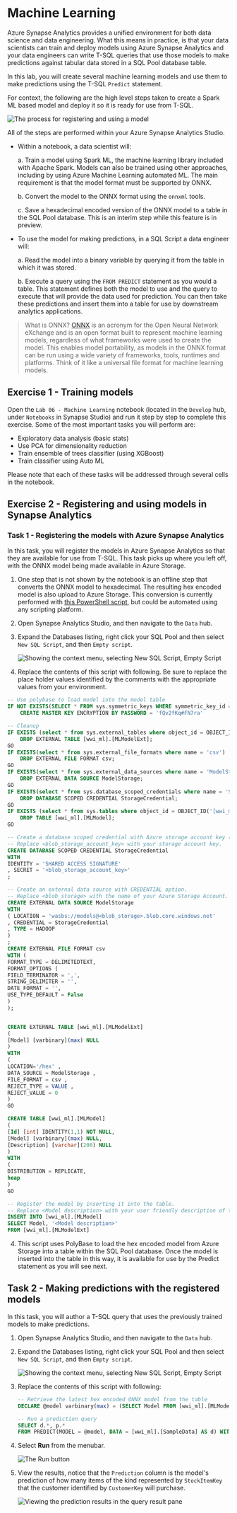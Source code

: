 # Machine Learning

Azure Synapse Analytics provides a unified environment for both data science and data engineering. What this means in practice, is that your data scientists can train and deploy models using Azure Synapse Analytics and your data engineers can write T-SQL queries that use those models to make predictions against tabular data stored in a SQL Pool database table.

In this lab, you will create several machine learning models and use them to make predictions using the T-SQL `Predict` statement.

For context, the following are the high level steps taken to create a Spark ML based model and deploy it so it is ready for use from T-SQL.

![The process for registering and using a model](media/lab06-machine-learning-process.png "Review model registration process")

All of the steps are performed within your Azure Synapse Analytics Studio.

- Within a notebook, a data scientist will:

  a. Train a model using Spark ML, the machine learning library included with Apache Spark. Models can also be trained using other approaches, including by using Azure Machine Learning automated ML. The main requirement is that the model format must be supported by ONNX.

  b. Convert the model to the ONNX format using the `onnxml` tools.

  c. Save a hexadecimal encoded version of the ONNX model to a table in the SQL Pool database. This is an interim step while this feature is in preview.

- To use the model for making predictions, in a SQL Script a data engineer will:

  a. Read the model into a binary variable by querying it from the table in which it was stored.

  b. Execute a query using the `FROM PREDICT` statement as you would a table. This statement defines both the model to use and the query to execute that will provide the data used for prediction. You can then take these predictions and insert them into a table for use by downstream analytics applications.

> What is ONNX? [ONNX](https://onnx.ai/) is an acronym for the Open Neural Network eXchange and is an open format built to represent machine learning models, regardless of what frameworks were used to create the model. This enables model portability, as models in the ONNX format can be run using a wide variety of frameworks, tools, runtimes and platforms. Think of it like a universal file format for machine learning models.

## Exercise 1 - Training models

Open the `Lab 06 - Machine Learning` notebook (located in the `Develop` hub, under `Notebooks` in Synapse Studio) and run it step by step to complete this exercise. Some of the most important tasks you will perform are:

- Exploratory data analysis (basic stats)
- Use PCA for dimensionality reduction
- Train ensemble of trees classifier (using XGBoost)
- Train classifier using Auto ML

Please note that each of these tasks will be addressed through several cells in the notebook.

## Exercise 2 - Registering and using models in Synapse Analytics

### Task 1 - Registering the models with Azure Synapse Analytics

In this task, you will register the models in Azure Synapse Analytics so that they are available for use from T-SQL. This task picks up where you left off, with the ONNX model being made available in Azure Storage. 

1.  One step that is not shown by the notebook is an offline step that converts the ONNX model to hexadecimal. The resulting hex encoded model is also upload to Azure Storage. This conversion is currently performed with [this PowerShell script](https://github.com/solliancenet/azure-synapse-analytics-workshop-400/raw/master/artifacts/day-03/lab-06-machine-learning/convert-to-hex.ps1), but could be automated using any scripting platform.

2. Open Synapse Analytics Studio, and then navigate to the `Data` hub.

3. Expand the Databases listing, right click your SQL Pool and then select `New SQL Script`, and then `Empty script`.

   ![Showing the context menu, selecting New SQL Script, Empty Script](media/lab06-new-sql-script.png "Create new script")

4. Replace the contents of this script with following. Be sure to replace the place holder values identified by the comments with the appropriate values from your environment.

``` sql
-- Use polybase to load model into the model table
IF NOT EXISTS(SELECT * FROM sys.symmetric_keys WHERE symmetric_key_id = 101)
    CREATE MASTER KEY ENCRYPTION BY PASSWORD = 'fQv2fKq#FN7ra'

-- Cleanup
IF EXISTS (select * from sys.external_tables where object_id = OBJECT_ID('[wwi_ml].[MLModelExt]'))
    DROP EXTERNAL TABLE [wwi_ml].[MLModelExt];
GO
IF EXISTS(select * from sys.external_file_formats where name = 'csv')
    DROP EXTERNAL FILE FORMAT csv;
GO
IF EXISTS(select * from sys.external_data_sources where name = 'ModelStorage')
    DROP EXTERNAL DATA SOURCE ModelStorage;
GO
IF EXISTS(select * from sys.database_scoped_credentials where name = 'StorageCredential')
    DROP DATABASE SCOPED CREDENTIAL StorageCredential;
GO
IF EXISTS (select * from sys.tables where object_id = OBJECT_ID('[wwi_ml].[MLModel]'))
    DROP TABLE [wwi_ml].[MLModel];
GO

-- Create a database scoped credential with Azure storage account key (not a Shared Access Signature) as the secret. 
-- Replace <blob_storage_account_key> with your storage account key.
CREATE DATABASE SCOPED CREDENTIAL StorageCredential
WITH
IDENTITY = 'SHARED ACCESS SIGNATURE'
, SECRET = '<blob_storage_account_key>'
;

-- Create an external data source with CREDENTIAL option.
-- Replace <blob_storage> with the name of your Azure Storage Account.
CREATE EXTERNAL DATA SOURCE ModelStorage
WITH
( LOCATION = 'wasbs://models@<blob_storage>.blob.core.windows.net'
, CREDENTIAL = StorageCredential
, TYPE = HADOOP
)
;
CREATE EXTERNAL FILE FORMAT csv
WITH (
FORMAT_TYPE = DELIMITEDTEXT,
FORMAT_OPTIONS (
FIELD_TERMINATOR = ',',
STRING_DELIMITER = '',
DATE_FORMAT = '',
USE_TYPE_DEFAULT = False
)
);


CREATE EXTERNAL TABLE [wwi_ml].[MLModelExt]
(
[Model] [varbinary](max) NULL
)
WITH
(
LOCATION='/hex' ,
DATA_SOURCE = ModelStorage ,
FILE_FORMAT = csv ,
REJECT_TYPE = VALUE ,
REJECT_VALUE = 0
)
GO

CREATE TABLE [wwi_ml].[MLModel]
(
[Id] [int] IDENTITY(1,1) NOT NULL,
[Model] [varbinary](max) NULL,
[Description] [varchar](200) NULL
)
WITH
(
DISTRIBUTION = REPLICATE,
heap
)
GO

-- Register the model by inserting it into the table.
-- Replace <Model description> with your user friendly description of the model.
INSERT INTO [wwi_ml].[MLModel]
SELECT Model, '<Model description>'
FROM [wwi_ml].[MLModelExt]

```

4. This script uses PolyBase to load the hex encoded model from Azure Storage into a table within the SQL Pool database. Once the model is inserted into the table in this way, it is available for use by the Predict statement as you will see next.


## Task 2 - Making predictions with the registered models

In this task, you will author a T-SQL query that uses the previously trained models to make predictions.

1. Open Synapse Analytics Studio, and then navigate to the `Data` hub.

2. Expand the Databases listing, right click your SQL Pool and then select `New SQL Script`, and then `Empty script`.

   ![Showing the context menu, selecting New SQL Script, Empty Script](media/lab06-new-sql-script.png "Create new script")


3. Replace the contents of this script with following:

   ```sql
   -- Retrieve the latest hex encoded ONNX model from the table
   DECLARE @model varbinary(max) = (SELECT Model FROM [wwi_ml].[MLModel] WHERE Id = (SELECT Top(1) max(ID) FROM [wwi_ml].[MLModel]));

   -- Run a prediction query
   SELECT d.*, p.*
   FROM PREDICT(MODEL = @model, DATA = [wwi_ml].[SampleData] AS d) WITH (prediction real) AS p;
   ```

4. Select **Run** from the menubar.

   ![The Run button](media/lab06-select-run.png "Select Run")

5. View the results, notice that the `Prediction` column is the model's prediction of how many items of the kind represented by `StockItemKey` that the customer identified by `CustomerKey` will purchase.

   ![Viewing the prediction results in the query result pane](media/lab06-view-prediction-results.png "View prediction results")
